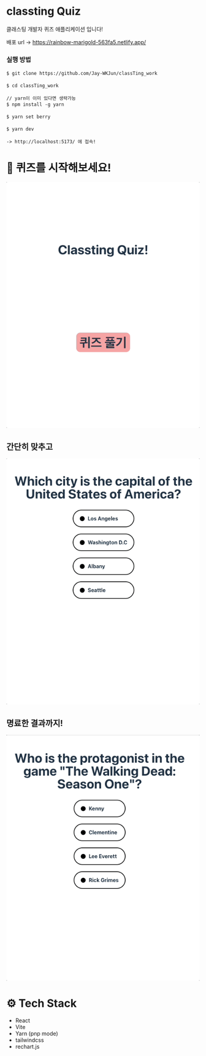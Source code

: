 # classting Quiz

클래스팅 개발자 퀴즈 애플리케이션 입니다!

배포 url -> https://rainbow-marigold-563fa5.netlify.app/

### 실행 방법

```
$ git clone https://github.com/Jay-WKJun/classTing_work

$ cd classTing_work

// yarn이 이미 있다면 생략가능
$ npm install -g yarn

$ yarn set berry

$ yarn dev

-> http://localhost:5173/ 에 접속!
```

# 🤩 퀴즈를 시작해보세요!

![demo](./docs/demo1.gif)

## 간단히 맞추고

![demo](./docs/demo2.gif)

## 명료한 결과까지!

![demo](./docs/result.gif)

# ⚙️ Tech Stack

- React
- Vite
- Yarn (pnp mode)
- tailwindcss
- rechart.js
